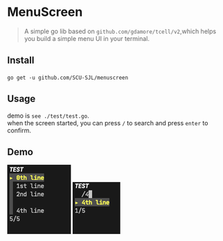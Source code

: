 # MenuScreen
> A simple go lib based on `github.com/gdamore/tcell/v2`,which helps you build a simple menu UI in your terminal.

## Install
`go get -u github.com/SCU-SJL/menuscreen`

## Usage
demo is `see ./test/test.go`.  
when the screen started, you can press `/` to search and  press `enter` to confirm.

## Demo
![img.png](img/img.png)
![img.png](img/img_1.png)